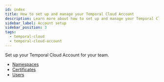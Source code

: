 ```yaml
---
id: index
title: How to set up and manage your Temporal Cloud Account
description: Learn more about how to set up and manage your Temporal Cloud Account, including certificates and users.
sidebar_label: Account setup
sidebar_position: 3
tags:
  - temporal-cloud
  - temporal-cloud-account
---
```


Set up your Temporal Cloud Account for your team.

- [Namespaces](/cloud/account-setup/namespaces)
- [Certificates](/cloud/account-setup/certificates)
- [Users](/cloud/account-setup/users)

